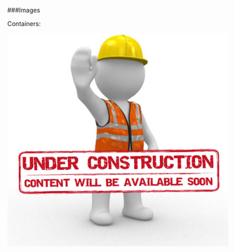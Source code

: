 ###Images

Containers:

![](https://github.com/hfarooqui/knowledge_base/blob/master/images/Page_Under_Construction.jpg)